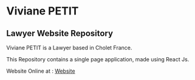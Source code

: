 # Viviane PETIT
## Lawyer Website Repository

Viviane PETIT is a Lawyer based in Cholet France.

This Repository contains a single page application, made using React Js.

Website Online at : [Website](https://google.com)